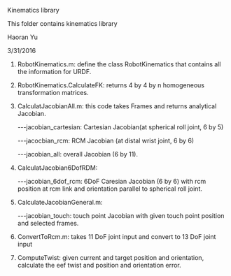 Kinematics library

This folder contains kinematics library

Haoran Yu

3/31/2016

1. RobotKinematics.m: define the class RobotKinematics that contains all the information for URDF.

2. RobotKinematics.CalculateFK: returns 4 by 4 by n homogeneous transformation matrices.

3. CalculatJacobianAll.m: this code takes Frames and returns analytical Jacobian.

	---jacobian_cartesian: Cartesian Jacobian(at spherical roll joint, 6 by 5)
	
	---jacocbian_rcm: RCM Jacobian (at distal wrist joint, 6 by 6)

	---jacobian_all: overall Jacobian (6 by 11).

4. CalculatJacobian6DofRDM:

	---jacobian_6dof_rcm: 6DoF Caresian Jacobian (6 by 6) with rcm position at rcm link and orientation parallel to spherical roll joint.

5. CalculateJacobianGeneral.m:

	---jacobian_touch: touch point Jacobian with given touch point position and selected frames.

6. ConvertToRcm.m: takes 11 DoF joint input and convert to 13 DoF joint input

7. ComputeTwist: given current and target position and orientation, calculate the eef twist and position and orientation error.

